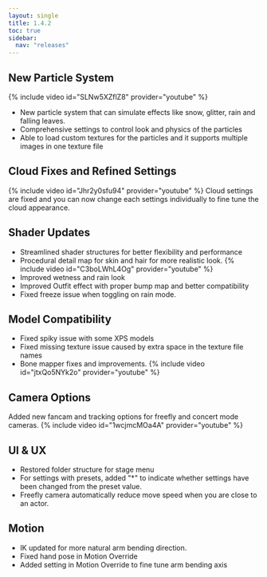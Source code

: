 ```yaml
---
layout: single
title: 1.4.2
toc: true
sidebar:
  nav: "releases"
---
```


## New Particle System
{% include video id="SLNw5XZflZ8" provider="youtube" %}
* New particle system that can simulate effects like snow, glitter, rain and falling leaves.
* Comprehensive settings to control look and physics of the particles
* Able to load custom textures for the particles and it supports multiple images in one texture file

## Cloud Fixes and Refined Settings
{% include video id="Jhr2y0sfu94" provider="youtube" %}
Cloud settings are fixed and you can now change each settings individually to fine tune the cloud appearance.

## Shader Updates
* Streamlined shader structures for better flexibility and performance
* Procedural detail map for skin and hair for more realistic look. 
{% include video id="C3boLWhL4Og" provider="youtube" %}
* Improved wetness and rain look
* Improved Outfit effect with proper bump map and better compatibility
* Fixed freeze issue when toggling on rain mode.

## Model Compatibility
* Fixed spiky issue with some XPS models
* Fixed missing texture issue caused by extra space in the texture file names
* Bone mapper fixes and improvements. 
{% include video id="jtxQo5NYk2o" provider="youtube" %}

## Camera Options
Added new fancam and tracking options for freefly and concert mode cameras.
{% include video id="1wcjmcMOa4A" provider="youtube" %}

## UI & UX
* Restored folder structure for stage menu
* For settings with presets, added "*" to indicate whether settings have been changed from the preset value.
* Freefly camera automatically reduce move speed when you are close to an actor.

## Motion
* IK updated for more natural arm bending direction.
* Fixed hand pose in Motion Override
* Added setting in Motion Override to fine tune arm bending axis
